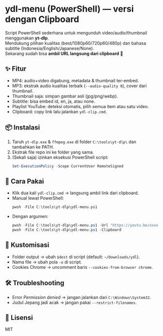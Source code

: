 # ydl-menu (PowerShell) — versi dengan Clipboard

Script PowerShell sederhana untuk mengunduh video/audio/thumbnail menggunakan **yt-dlp**.  
Mendukung pilihan kualitas (best/1080p60/720p60/480p) dan bahasa subtitle (Indonesia/English/Japanese/None).  
Sekarang sudah bisa **ambil URL langsung dari clipboard** 🎉

## ✨ Fitur
- MP4: audio+video digabung, metadata & thumbnail ter-embed.
- MP3: ekstrak audio kualitas terbaik (`--audio-quality 0`), cover dari thumbnail.
- Thumbnail saja: simpan gambar asli (jpg/png/webp).
- Subtitle: bisa embed id, en, ja, atau none.
- Playlist YouTube: deteksi otomatis, pilih semua item atau satu video.
- Clipboard: copy link lalu jalankan `ydl-clip.cmd`.

## 📦 Instalasi
1. Taruh `yt-dlp.exe` & `ffmpeg.exe` di folder `C:\tools\yt-dlp\` dan tambahkan ke PATH.
2. Ekstrak file repo ini ke folder yang sama.
3. (Sekali saja) izinkan eksekusi PowerShell script:
   ```powershell
   Set-ExecutionPolicy -Scope CurrentUser RemoteSigned
   ```

## 🚀 Cara Pakai
- Klik dua kali `ydl-clip.cmd` → langsung ambil link dari clipboard.
- Manual lewat PowerShell:
  ```powershell
  pwsh -File C:\tools\yt-dlp\ydl-menu.ps1
  ```
- Dengan argumen:
  ```powershell
  pwsh -File C:\tools\yt-dlp\ydl-menu.ps1 -Url "https://youtu.be/xxxx"
  pwsh -File C:\tools\yt-dlp\ydl-menu.ps1 -Clipboard
  ```

## 🔧 Kustomisasi
- Folder output → ubah `$dest` di script (default: `~/Downloads/ydl`).
- Nama file → ubah pola `-o` di script.
- Cookies Chrome → uncomment baris `--cookies-from-browser chrome`.

## 🛠 Troubleshooting
- Error *Permission denied* → jangan jalankan dari `C:\Windows\System32`.
- Judul Jepang jadi acak → jangan pakai `--restrict-filenames`.

## 📜 Lisensi
MIT
